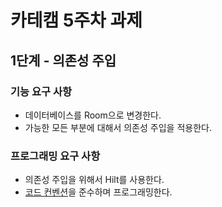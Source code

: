 # 카테캠 5주차 과제

## 1단계 - 의존성 주입

### 기능 요구 사항

- 데이터베이스를 Room으로 변경한다.
- 가능한 모든 부분에 대해서 의존성 주입을 적용한다.

### 프로그래밍 요구 사항

- 의존성 주입을 위해서 Hilt를 사용한다.
- [코드 컨벤션](https://developer.android.com/kotlin/style-guide?hl=ko)을 준수하며 프로그래밍한다.


